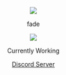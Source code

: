 <p align="center">  
<img src="https://media.discordapp.net/attachments/991837424139382835/1000941506842079262/IMG_0399.jpg?width=1259&height=676">
</p>
<p align="center">
   fade
<p align="center">  
<img src="https://komarev.com/ghpvc/?username=federa1&color=grey">
</p>
<p align="center">
Currently Working
<p align="center">
    <a href="https://discord.gg/4NQ4khbvH3">Discord Server</a>

